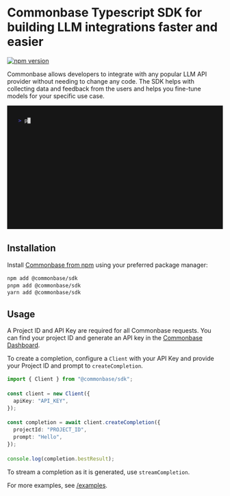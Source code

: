 # Commonbase Typescript SDK for building LLM integrations faster and easier

[![npm version](https://badge.fury.io/js/@commonbase%2Fsdk.svg)](https://badge.fury.io/js/@commonbase%2Fsdk)

Commonbase allows developers to integrate with any popular LLM API provider
without needing to change any code. The SDK helps with collecting data and
feedback from the users and helps you fine-tune models for your specific use
case.

[![](./docs/chat-repl.gif)](./examples/chat-repl.ts)

## Installation

Install [Commonbase from npm](https://www.npmjs.com/package/@commonbase/sdk)
using your preferred package manager:

```bash
npm add @commonbase/sdk
pnpm add @commonbase/sdk
yarn add @commonbase/sdk
```

## Usage

A Project ID and API Key are required for all Commonbase requests. You can find
your project ID and generate an API key in the
[Commonbase Dashboard](https://commonbase.com/).

To create a completion, configure a `Client` with your API Key and provide your
Project ID and prompt to `createCompletion`.

```typescript
import { Client } from "@commonbase/sdk";

const client = new Client({
  apiKey: "API_KEY",
});

const completion = await client.createCompletion({
  projectId: "PROJECT_ID",
  prompt: "Hello",
});

console.log(completion.bestResult);
```

To stream a completion as it is generated, use `streamCompletion`.

For more examples, see
[/examples](https://github.com/commonbaseapp/commonbase-js/tree/main/examples).
